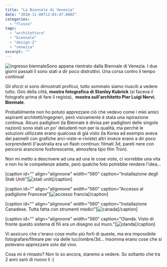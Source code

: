```yaml
---
title: "La Biennale di Venezia"
date: "2010-11-08T12:03:47.000Z"
categories:
  - "flusso"
tags:
  - "architettura"
  - "biennale"
  - "design-2"
  - "venezia"
excerpt: ""
---
```


![ingresso biennale](https://enricodeleo.s3.eu-south-1.amazonaws.com/uploads/2010/11/40138_173287319348304_100000011101157_615251_5297210_n.jpg" "40138_173287319348304_100000011101157_615251_5297210_n")Sono appena rientrato dalla Biennale di Venezia. I due giorni passati lì sono stati a dir poco distruttivi. Una corsa contro il tempo continua!

Gli sforzi si sono dimostrati proficui, tutto sommato siamo riusciti a vedere tutto. Giro della città, **mostra fotografica di Stanley Kubrick** (si faceva il fotografo prima di fare il regista),  **mostra sull'architetto Pier Luigi Nervi**, **Biennale**.

Probabilmente non ho potuto apprezzare ciò che vedevo come i miei amici aspiranti architetti/ingegneri, però visivamente è stata una ispirazione continua. Alcuni padiglioni (la Biennale è divisa per padiglioni delle singole nazioni) sono stati un po' deludenti non per la qualità, ma perchè le soluzioni utilizzate erano qualcosa di già visto (la Korea ad esempio aveva dei pannelli con grafiche arci-viste-e-riviste) altri invece erano a dir poco sorprendenti (l'australia era un flash continuo: filmati 3d, pareti nere con percorsi arancione fosforescente, atmosfera tipo film Tron).

Non mi metto a descrivere ad una ad una le cose viste, ci vorrebbe una vita e non ho le competenze adatte, però qualche foto potrebbe rendere l'idea...

\[caption id="" align="alignnone" width="560" caption="Installazione degli Stati Uniti"\]![](https://enricodeleo.s3.eu-south-1.amazonaws.com/images/76718_173320056011697_100000011101157_615704_4939886_n.jpg "stati uniti")\[/caption\]

\[caption id="" align="alignnone" width="560" caption="Accesso al padiglione Francese"\]![](https://enricodeleo.s3.eu-south-1.amazonaws.com/images/76279_173317372678632_100000011101157_615662_4448649_n.jpg "accesso francia")\[/caption\]

\[caption id="" align="alignnone" width="560" caption="Installazione Canadese. Tutta fatta con strumenti medici"\]![](https://enricodeleo.s3.eu-south-1.amazonaws.com/images/149661_173316962678673_100000011101157_615655_1183479_n.jpg "canada")\[/caption\]

\[caption id="" align="alignnone" width="560" caption="Olanda. Visto di fronte questo sistema di fili era un disegno sul muro."\]![](https://enricodeleo.s3.eu-south-1.amazonaws.com/images/148397_173311032679266_100000011101157_615601_5916769_n.jpg "olanda")\[/caption\]

Vi assicuro che c'erano cose molto più forti di queste, ma era impossibile fotografare/filmare per via delle luci/ombre/3d... Insomma erano cose che si potevano apprezzare solo dal vivo.

Cosa mi è rimasto? Non lo so ancora, staremo a vedere. So soltanto che tra 2 anni sarò di nuovo lì :)
